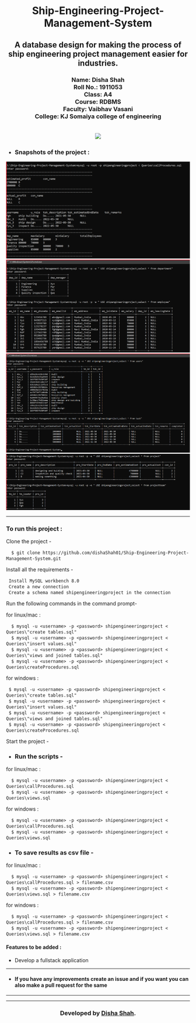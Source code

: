 
<h1 align="center">Ship-Engineering-Project-Management-System</h1>
<div align="center">
  
  <h2> A database design for making the process of ship engineering project management easier for industries. </h2>
<h3>
  Name: Disha Shah<br>
  Roll No.: 1911053<br>
  Class: A4<br>
  Course: RDBMS<br>
  Faculty: Vaibhav Vasani<br>
  College: KJ Somaiya college of engineering<br><br>
</h3>
</div>

<div align="center">

[![](https://img.shields.io/badge/Made_with-Mysql-yellow?style=for-the-badge&logo=mysql)](https://www.mysql.com/ "Mysql")


</div>

- ### Snapshots of the project :

<div align="center">
  
![img](ss/ss.png)
![img](ss/tab1.png)
![img](ss/tab2.png)
![img](ss/tab3.png)


</div>


---

  
### To run this project :

Clone the project -
```
  $ git clone https://github.com/dishaShah01/Ship-Engineering-Project-Management-System.git
```
  
Install all the requirements -
```
 Install MySQL workbench 8.0
 Create a new connection
 Create a schema named shipengineeringproject in the connection
 ``` 
Run the following commands in the command prompt-

 for linux/mac :
``` 
  $ mysql -u <username> -p <password> shipengineeringproject < Queries\"create tables.sql"
  $ mysql -u <username> -p <password> shipengineeringproject < Queries\"insert values.sql"
  $ mysql -u <username> -p <password> shipengineeringproject < Queries\"views and joined tables.sql"
  $ mysql -u <username> -p <password> shipengineeringproject < Queries\createProcedures.sql
``` 
 for windows :
 ``` 
  $ mysql -u <username> -p <password> shipengineeringproject < Queries\"create tables.sql"
  $ mysql -u <username> -p <password> shipengineeringproject < Queries\"insert values.sql"
  $ mysql -u <username> -p <password> shipengineeringproject < Queries\"views and joined tables.sql"
  $ mysql -u <username> -p <password> shipengineeringproject < Queries\createProcedures.sql
 ``` 
Start the project -
 - ### Run the scripts -
 for linux/mac :
```
  $ mysql -u <username> -p <password> shipengineeringproject < Queries\callProcedures.sql
  $ mysql -u <username> -p <password> shipengineeringproject < Queries\views.sql
```  
 for windows :
``` 
  $ mysql -u <username> -p <password> shipengineeringproject < Queries\callProcedures.sql
  $ mysql -u <username> -p <password> shipengineeringproject < Queries\views.sql
```
 - ### To save results as csv file  -
 
 for linux/mac :
```
  $ mysql -u <username> -p <password> shipengineeringproject < Queries\callProcedures.sql > filename.csv
  $ mysql -u <username> -p <password> shipengineeringproject < Queries\views.sql > filename.csv
```  
 for windows :
``` 
  $ mysql -u <username> -p <password> shipengineeringproject < Queries\callProcedures.sql > filename.csv
  $ mysql -u <username> -p <password> shipengineeringproject < Queries\views.sql > filename.csv
```
 

 #### Features to be added :
- Develop a fullstack application

---
- #### If you have any improvements create an issue and if you want you can also make a pull request for the same 

---


---
<h3 align="center"><b>Developed by <a href="https://github.com/dishaShah01">Disha Shah</a>.</b></h1>



